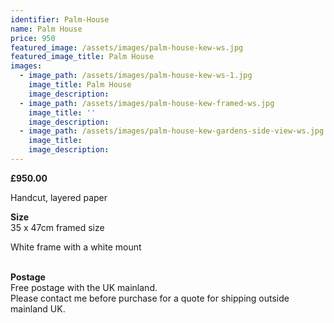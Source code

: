```yaml
---
identifier: Palm-House
name: Palm House
price: 950
featured_image: /assets/images/palm-house-kew-ws.jpg
featured_image_title: Palm House
images:
  - image_path: /assets/images/palm-house-kew-ws-1.jpg
    image_title: Palm House
    image_description:
  - image_path: /assets/images/palm-house-kew-framed-ws.jpg
    image_title: ''
    image_description:
  - image_path: /assets/images/palm-house-kew-gardens-side-view-ws.jpg
    image_title:
    image_description:
---
```

**£950.00**

Handcut, layered paper

**Size**<br>35 x 47cm framed size

White frame with a white mount

<br>**Postage**<br>Free postage with the UK mainland.<br>Please contact me before purchase for a quote for shipping outside mainland UK.